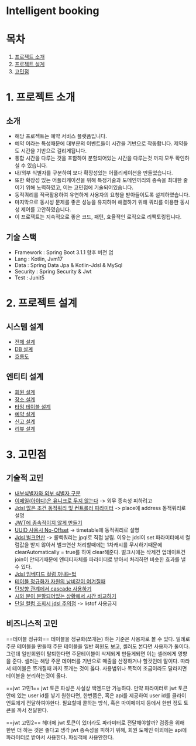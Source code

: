 # Intelligent booking

# 목차
1. [프로젝트 소개](#1-프로젝트-소개)
2. [프로젝트 설계](#2-프로젝트-설계)
3. [고민점](#3-고민점)

# 1. 프로젝트 소개
## 소개
* 해당 프로젝트는 예약 서비스 플랫폼입니다.
* 예약 이라는 특성때문에 대부분의 이벤트들이 시간을 기반으로 작동합니다. 제약들도 시간을 기반으로 걸리게됩니다.
* 통합 시간을 다루는 것을 포함하여 분할되어있는 시간을 다루는것 까지 모두 확인하실 수 있습니다.
* 내/외부 식별자를 구분하여 보다 확장성있는 어플리케이션을 만들었습니다.
* 또한 확장성 있는 어플리케이션을 위해 특정기술과 도메인끼리의 종속을 최대한 줄이기 위해 노력하였고, 이는 고민점에 기술되어있습니다.
* 동적쿼리를 적극활용하여 유연하게 사용자의 요청을 받아들이도록 설계하였습니다.
* 마지막으로 동시성 문제를 좋은 성능을 유지하며 해결하기 위해 쿼리를 이용한 동시성 제어를 고안하였습니다.
* 이 프로젝트는 지속적으로 좋은 코드, 패턴, 효율적인 로직으로 리팩토링됩니다.
## 기술 스택
* Framework : Spring Boot 3.1.1 향후 버전 업
* Lang : Kotlin, Jvm17
* Data : Spring Data Jpa & Kotlin-Jdsl & MySql
* Security : Spring Security & Jwt
* Test : Junit5

# 2. 프로젝트 설계
## 시스템 설계
* [전체 설계](https://github.com/liveforone/intelligent_booking/blob/master/Documents/DESIGN.md)
* [DB 설계](https://github.com/liveforone/intelligent_booking/blob/master/Documents/DB_DESIGN.md)
* [흐름도]()
## 엔티티 설계
* [회원 설계](https://github.com/liveforone/intelligent_booking/blob/master/Documents/MEMBER_DESIGN.md)
* [장소 설계](https://github.com/liveforone/intelligent_booking/blob/master/Documents/PLACE_DESIGN.md)
* [타임 테이블 설계](https://github.com/liveforone/intelligent_booking/blob/master/Documents/TIMETABLE_DESIGN.md)
* [예약 설계](https://github.com/liveforone/intelligent_booking/blob/master/Documents/RESERVATION_DESIGN.md)
* [신고 설계](https://github.com/liveforone/intelligent_booking/blob/master/Documents/REPORT_DESIGN.md)
* [리뷰 설계](https://github.com/liveforone/intelligent_booking/blob/master/Documents/REVIEW_DESIGN.md)

# 3. 고민점
## 기술적 고민
* [내부식별자와 외부 식별자 구분](https://github.com/liveforone/intelligent_booking/blob/master/Documents/INTERNAL_EXTERNAL_ID.md)
* [이메일(아이디)은 유니크로 두지 않는다]() -> 외무 종속성 피하려고
* [Jdsl 많은 조건 동적쿼리 및 컨트롤러 파라미터]() -> place에 address 동적쿼리로 설명
* [JWT에 종속적이지 않게 만들기]()
* [UUID 사용시 No-Offset]() -> timetable에 동적쿼리로 설명
* [Jdsl 벌크연산]() -> 롤백쿼리는 jpql로 직접 날림. 이유는 jdsl이 set 파라미터에서 컬럼값을 받지 않아서 벌크연산 처리할때에는 1차캐시를 무시하기때문에 clearAutomatically = true를 하여 clear해준다. 벌크시에는 삭제건 업데이트건 join이 안되기때문에 엔티티자체를 파라미터로 받아서 처리하면 비슷한 효과를 낼 수 있다.
* [Jdsl 임베디드 컬럼 꺼내는법]()
* [테이블 정규화가 자원의 낭비같이 여겨질때]()
* [단방향 관계에서 cascade 사용하기]()
* [시와 분이 분할되어있는 상황에서 시간 비교하기](https://github.com/liveforone/intelligent_booking/blob/master/Documents/COMPLEX_TIME_CONTROL.md)
* [단일 컬럼 조회시 jdsl 주의점]() -> listof 사용금지
## 비즈니스적 고민


==테이블 정규화==
테이블을 정규화(쪼개는) 하는 기준은 사용자로 볼 수 있다.
일례로 주문 테이블을 만들때 주문 테이블을 일반 회원도 보고, 셀러도 본다면 사용자가 둘이다.
그런데 일반회원이 탈퇴한다면 주문테이블이 삭제되게 만들게되면 이는 셀러에게 영향을 준다.
셀러는 해당 주문 데이터를 기반으로 매출을 산정하거나 할것인데 말이다.
따라서 테이블은 쪼개질때 까지 쪼개는 것이 옳다.
사용범위나 목적이 조금이라도 달라지면 테이블을 분리하는것이 옳다.


==jwt 고민1==
jwt 토큰 파싱은 사실상 백엔드만 가능하다. 
만약 파라미터로 jwt 토큰 안에 있는 user id를 넣기 원한다면,
한번쯤은, 혹은 api를 제공하여 user id를 클라이언트에게 전달하여야한다.
필요할때 콜하는 방식, 혹은 마이페이지 등에서 한번 정도 토큰을 까서 전달한다.

==jwt 고민2==
헤더에 jwt 토큰이 있더라도 파라미터로 전달해야할까?
검증을 위해 한번 더 하는 것은 좋다고 생각
jwt 종속성을 피하기 위해, 회원 도메인 이외에는 api에 파라미터로 받아서 사용한다. 파싱객체 사용안한다.